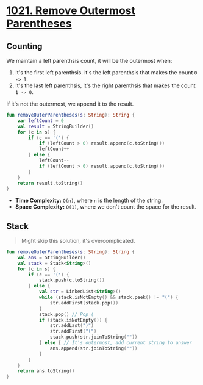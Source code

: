 # [1021. Remove Outermost Parentheses](https://leetcode.com/problems/remove-outermost-parentheses/description/)

## Counting
We maintain a left parenthsis count, it will be the outermost when:
1. It's the first left parenthsis. it's the left parenthsis that makes the count `0 -> 1`.
2. It's the last left parenthsis, it's the right parenthsis that makes the count `1 -> 0`.

If it's not the outermost, we append it to the result.
```kotlin
fun removeOuterParentheses(s: String): String {
    var leftCount = 0
    val result = StringBuilder()
    for (c in s) {
        if (c == '(') {
            if (leftCount > 0) result.append(c.toString())
            leftCount++
        } else {
            leftCount--
            if (leftCount > 0) result.append(c.toString())
        }
    }
    return result.toString()
}
```
* **Time Complexity:** `O(n)`, where `n` is the length of the string.
* **Space Complexity:** `O(1)`, where we don't count the space for the result.

## Stack
> Might skip this solution, it's overcomplicated.
```kotlin
fun removeOuterParentheses(s: String): String {
    val ans = StringBuilder()
    val stack = Stack<String>()
    for (c in s) {
        if (c == '(') {
            stack.push(c.toString())
        } else {
            val str = LinkedList<String>()
            while (stack.isNotEmpty() && stack.peek() != "(") {
                str.addFirst(stack.pop())
            }
            stack.pop() // Pop (
            if (stack.isNotEmpty()) {
                str.addLast(")")
                str.addFirst("(") 
                stack.push(str.joinToString(""))
            } else { // It's outermost, add current string to answer
                ans.append(str.joinToString(""))
            }
        }
    }
    return ans.toString()
}
```